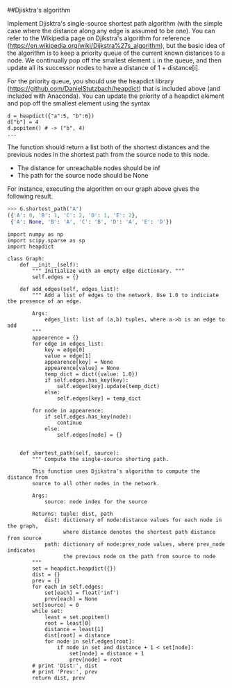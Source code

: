 ##Djisktra's algorithm

Implement Djisktra's single-source shortest path algorithm (with the simple case where the distance along any edge is assumed to be one).  You can refer to the Wikipedia page on Djikstra's algorithm for reference (https://en.wikipedia.org/wiki/Dijkstra%27s_algorithm), but the basic idea of the algorithm is to keep a priority queue of the current known distances to a node.  We continually pop off the smallest element `i` in the queue, and then update all its successor nodes to have a distance of 1 + distance[i].

For the priority queue, you should use the heapdict library (https://github.com/DanielStutzbach/heapdict) that is included above (and included with Anaconda).  You can update the priority of a heapdict element and pop off the smallest element using the syntax

    d = heapdict({"a":5, "b":6})
    d["b"] = 4
    d.popitem() # -> ("b", 4)
    ...
    
    
The function should return a list both of the shortest distances and the previous nodes in the shortest path from the source node to this node. 

* The distance for unreachable nodes should be inf
* The path for the source node should be None

For instance, executing the algorithm on our graph above gives the following result.
```python
>>> G.shortest_path("A")
({'A': 0, 'B': 1, 'C': 2, 'D': 1, 'E': 2},
 {'A': None, 'B': 'A', 'C': 'B', 'D': 'A', 'E': 'D'})
```

```
import numpy as np
import scipy.sparse as sp
import heapdict

class Graph:
    def __init__(self):
        """ Initialize with an empty edge dictionary. """
        self.edges = {}
    
    def add_edges(self, edges_list):
        """ Add a list of edges to the network. Use 1.0 to indiciate the presence of an edge. 
        
        Args:
            edges_list: list of (a,b) tuples, where a->b is an edge to add
        """
        appearence = {}
        for edge in edges_list:
            key = edge[0]
            value = edge[1]
            appearence[key] = None
            appearence[value] = None
            temp_dict = dict({value: 1.0})
            if self.edges.has_key(key):
                self.edges[key].update(temp_dict)
            else:
                self.edges[key] = temp_dict

        for node in appearence:
            if self.edges.has_key(node):
                continue
            else:
                self.edges[node] = {}
        
        
    def shortest_path(self, source):
        """ Compute the single-source shorting path.
        
        This function uses Djikstra's algorithm to compute the distance from 
        source to all other nodes in the network.
        
        Args:
            source: node index for the source
            
        Returns: tuple: dist, path
            dist: dictionary of node:distance values for each node in the graph, 
                  where distance denotes the shortest path distance from source
            path: dictionary of node:prev_node values, where prev_node indicates
                  the previous node on the path from source to node
        """
        set = heapdict.heapdict({})
        dist = {}
        prev = {}
        for each in self.edges:
            set[each] = float('inf')
            prev[each] = None
        set[source] = 0
        while set:
            least = set.popitem()
            root = least[0]
            distance = least[1]
            dist[root] = distance
            for node in self.edges[root]:
                if node in set and distance + 1 < set[node]:
                    set[node] = distance + 1
                    prev[node] = root
        # print 'Dist:', dist
        # print 'Prev:', prev
        return dist, prev
```
